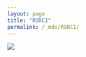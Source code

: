 ```yaml
---
layout: page
title: "RSRC1"
permalink: /_mds/RSRC1/
---
```


![](../../algns0/5HSAA093483_aln_report.png?raw=true)